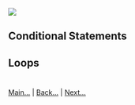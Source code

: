 
![](https://www.python.org/static/img/python-logo.png)

 
## Conditional Statements
## Loops

 
#
[Main...](https://github.com/ptoraskar/Python-Learning/blob/master/README.md) | [Back...](/Module-1/5_variables_to_expressions.md) | [Next...](/Module-1/7_command_line_and_python_program.md)


